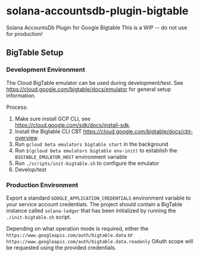 # solana-accountsdb-plugin-bigtable
Solana AccountsDb Plugin for Google Bigtable
This is a WIP -- do not use for production!

## BigTable Setup

### Development Environment
The Cloud BigTable emulator can be used during development/test.  See
https://cloud.google.com/bigtable/docs/emulator for general setup information.

Process:
1. Make sure install GCP CLI, see https://cloud.google.com/sdk/docs/install-sdk.
2. Install the Bigtable CLI CBT https://cloud.google.com/bigtable/docs/cbt-overview.
3. Run `gcloud beta emulators bigtable start` in the background
4. Run `$(gcloud beta emulators bigtable env-init)` to establish the `BIGTABLE_EMULATOR_HOST` environment variable
5. Run `./scripts/init-bigtable.sh` to configure the emulator
6. Develop/test

### Production Environment
Export a standard `GOOGLE_APPLICATION_CREDENTIALS` environment variable to your
service account credentials.  The project should contain a BigTable instance
called `solana-ledger` that has been initialized by running the `./init-bigtable.sh` script.

Depending on what operation mode is required, either the
`https://www.googleapis.com/auth/bigtable.data` or
`https://www.googleapis.com/auth/bigtable.data.readonly` OAuth scope will be
requested using the provided credentials.
